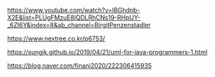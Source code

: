 https://www.youtube.com/watch?v=IBGhdnb-X2E&list=PLUgFMzuE8lQDLRhCNs19-RHpUY-_6ZI6Y&index=8&ab_channel=BirgitPenzenstadler


https://www.nextree.co.kr/p6753/

https://sungjk.github.io/2019/04/21/uml-for-java-programmers-1.html

https://blog.naver.com/finani2020/222306415935
